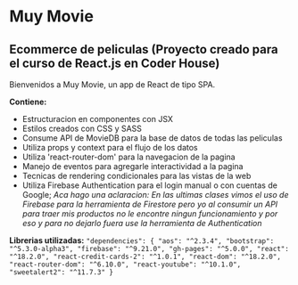 # **Muy Movie**

## **Ecommerce de peliculas** (Proyecto creado para el curso de React.js en Coder House)

Bienvenidos a Muy Movie, un app de React de tipo SPA.

**Contiene:**
- Estructuracion en componentes con JSX
- Estilos creados con CSS y SASS
- Consume API de MovieDB para la base de datos de todas las peliculas
- Utiliza props y context para el flujo de los datos
- Utiliza 'react-router-dom' para la navegacion de la pagina
- Manejo de eventos para agregarle interactividad a la pagina
- Tecnicas de rendering condicionales para las vistas de la web
- Utiliza Firebase Authentication para el login manual o con cuentas de Google;
    _Aca hago una aclaracion: En las ultimas clases vimos el uso de Firebase para la herramienta de Firestore pero yo al consumir un API para traer mis productos no le 
    encontre ningun funcionamiento  y por eso y para no dejarlo fuera use la herramienta de Authentication_

**Librerias utilizadas:**
`"dependencies": {
    "aos": "^2.3.4",
    "bootstrap": "^5.3.0-alpha3",
    "firebase": "^9.21.0",
    "gh-pages": "^5.0.0",
    "react": "^18.2.0",
    "react-credit-cards-2": "^1.0.1",
    "react-dom": "^18.2.0",
    "react-router-dom": "^6.10.0",
    "react-youtube": "^10.1.0",
    "sweetalert2": "^11.7.3"
  }`



